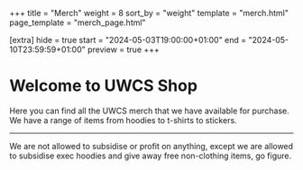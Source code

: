 +++
title = "Merch"
weight = 8
sort_by = "weight"
template = "merch.html"
page_template = "merch_page.html"

[extra]
hide = true
start = "2024-05-03T19:00:00+01:00"
end = "2024-05-10T23:59:59+01:00"
preview = true
+++

<!--
{% note(type="primary", icon="bi-star-fill") %}
Test Alert!
{% end %}
-->

# Welcome to UWCS Shop

Here you can find all the UWCS merch that we have available for purchase. We have a range of items from hoodies to t-shirts to stickers.

***

We are not allowed to subsidise or profit on anything, except we are allowed to subsidise exec hoodies and give away free non-clothing items, go figure.